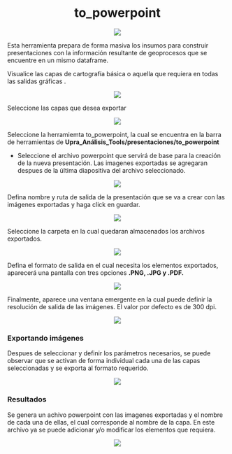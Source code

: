 # <center>to_powerpoint </center>

<p align="center">
 <img src="..\Images\topowerpoint.png">
</p>

Esta herramienta prepara de forma masiva los insumos para construir presentaciones con la información resultante de geoprocesos que se encuentre en un mismo dataframe.

Visualice las capas de cartografía básica o aquella que requiera en todas las salidas gráficas .

<p align="center">
 <img src="..\Images\tpbasica.png">
</p>

Seleccione las capas que desea exportar

<p align="center">
 <img src="..\Images\tpseleccion.png">
</p>


Seleccione la herramiemta to_powerpoint, la cual se encuentra en la barra de herramientas de **Upra_Análisis_Tools/presentaciones/to_powerpoint**

* Seleccione el archivo powerpoint que servirá de base para la creación de la nueva presentación. Las imagenes exportadas se agregaran despues de la última diapositiva del archivo seleccionado.

<p align="center">
   <img src="..\Images\tppresentacionbase.png">
</p>

Defina nombre y ruta de salida de la presentación que se va a crear con las imágenes exportadas y haga click en guardar.

<p align="center">
   <img src="..\Images\tpnombrepresentacion.PNG">
</p>

Seleccione la carpeta en la cual quedaran almacenados los archivos exportados.

<p align="center">
   <img src="..\Images\tpcarpetaimagenes.png">
</p>

Defina el formato de salida en el cual necesita los elementos exportados, aparecerá una pantalla con tres opciones **.PNG, .JPG y .PDF.**

<p align="center">
   <img src="..\Images\tpformato.png">
</p>

Finalmente, aparece una ventana emergente en la cual puede definir la resolución de salida de las imágenes. El valor por defecto es de 300 dpi.

<p align="center">
   <img src="..\Images\tpresolucion.png">
</p>

### Exportando imágenes

Despues de seleccionar y definir los parámetros necesarios, se puede observar que se activan de forma individual cada una de las capas seleccionadas y se exporta al formato requerido.

<p align="center">
   <img src="..\Images\tpexportando.png">
</p>

### Resultados

Se genera un achivo powerpoint con las imagenes exportadas y el nombre de cada una de ellas, el cual corresponde al nombre de la capa.
En este archivo ya se puede adicionar y/o modificar los elementos que requiera.

<p align="center">
   <img src="..\Images\tpresultadoPresentacionImagenes.png">
</p>
